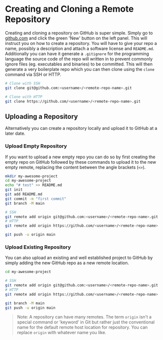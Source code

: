 # Creating and Cloning a Remote Repository

Creating and cloning a repository on GitHub is super simple. Simply go to [github.com](https://github.com) and click the green 'New' button on the left panel. This will instruct you on how to create a repository. You will have to give your repo a name, possibly a description and attach a software license and `README.md`. Additionally you can have it generate a `.gitignore` for the programming language the source code of the repo will written in to prevent commonly ignore files (eg. executables and binaries) to be committed. This will then generate a very boilerplate repo which you can then clone using the `clone` command via SSH or HTTP.

```sh
# Clone with SSH
git clone git@github.com:<username>/<remote-repo-name>.git

# Clone with HTTP
git clone https://github.com/<username>/<remote-repo-name>.git
```

## Uploading a Repository

Alternatively you can create a repository locally and upload it to GitHub at a later date.

### Upload Empty Repository

If you want to upload a new empty repo you can do so by first creating the empty repo on GitHub followed by these commands to upload it to the new empty remote, replacing the content between the angle brackets (`<>`).

```sh
mkdir my-awesome-project
cd my-awesome-project
echo "# test" >> README.md
git init
git add README.md
git commit -m "first commit"
git branch -M main

# SSH
git remote add origin git@github.com:<username>/<remote-repo-name>.git
# HTTP
git remote add origin https://github.com/<username>/<remote-repo-name>.git

git push -u origin main
```

### Upload Existing Repository

You can also upload an existing and well established project to GitHub by simply adding the new GitHub repo as a new remote location.

```sh
cd my-awesome-project

# SSH
git remote add origin git@github.com:<username>/<remote-repo-name>.git
# HTTP
git remote add origin https://github.com/<username>/<remote-repo-name>.git

git branch -M main
git push -u origin main
```

> Note: A repository can have many remotes. The term `origin` isn't a special command or 'keyword' in Git but rather just the conventional name for the default remote host location for repository. You can replace `origin` with whatever name you like.
